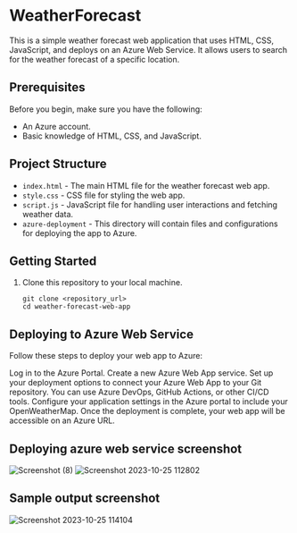 # WeatherForecast

This is a simple weather forecast web application that uses HTML, CSS, JavaScript, and deploys on an Azure Web Service. It allows users to search for the weather forecast of a specific location.

## Prerequisites

Before you begin, make sure you have the following:

- An Azure account.
- Basic knowledge of HTML, CSS, and JavaScript.

## Project Structure

- `index.html` - The main HTML file for the weather forecast web app.
- `style.css` - CSS file for styling the web app.
- `script.js` - JavaScript file for handling user interactions and fetching weather data.
- `azure-deployment` - This directory will contain files and configurations for deploying the app to Azure.

## Getting Started

1. Clone this repository to your local machine.
   
   ```shell
   git clone <repository_url>
   cd weather-forecast-web-app

## Deploying to Azure Web Service

Follow these steps to deploy your web app to Azure:
 
 Log in to the Azure Portal.
 Create a new Azure Web App service.
 Set up your deployment options to connect your Azure Web App to your Git repository. You can use Azure DevOps, GitHub Actions, or other CI/CD tools.
 Configure your application settings in the Azure portal to include your OpenWeatherMap.
 Once the deployment is complete, your web app will be accessible on an Azure URL.

## Deploying azure web service screenshot

![Screenshot (8)](https://github.com/Yuvarajraghul/WeatherForecast/assets/113251653/78e9094a-86b9-4f7e-aead-61647eb87113)
![Screenshot 2023-10-25 112802](https://github.com/Yuvarajraghul/WeatherForecast/assets/113251653/8b3ed751-2acb-4366-9952-da0ac19d3dc4)


## Sample output screenshot

 ![Screenshot 2023-10-25 114104](https://raw.githubusercontent.com/Yuvarajraghul/WeatherForecast/main/assets/113251653/9b28ced7-678c-4df2-900e-46107410f796)





